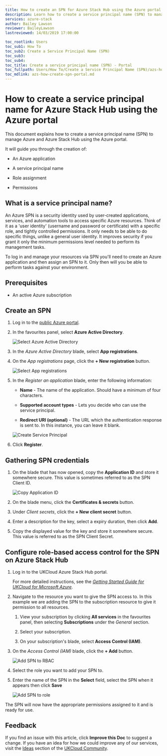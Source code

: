 ```yaml
---
title: How to create an SPN for Azure Stack Hub using the Azure portal
description: Learn how to create a service principal name (SPN) to manage your Azure Stack Hub resources using the Azure portal
services: azure-stack
author: Bailey Lawson
reviewer: BaileyLawson
lastreviewed: 14/03/2019 17:00:00

toc_rootlink: Users
toc_sub1: How To
toc_sub2: Create a Service Principal Name (SPN)
toc_sub3:
toc_sub4:
toc_title: Create a service principal name (SPN) - Portal
toc_fullpath: Users/How To/Create a Service Principal Name (SPN)/azs-how-create-spn-portal.md
toc_mdlink: azs-how-create-spn-portal.md
---
```


# How to create a service principal name for Azure Stack Hub using the Azure portal

This document explains how to create a service principal name (SPN) to manage Azure and Azure Stack Hub using the Azure portal.

It will guide you through the creation of:

- An Azure application

- A service principal name

- Role assignment

- Permissions

## What is a service principal name?

An Azure SPN is a security identity used by user-created applications, services, and automation tools to access specific Azure resources. Think of it as a 'user identity' (username and password or certificate) with a specific role, and tightly controlled permissions. It only needs to be able to do specific things, unlike a general user identity. It improves security if you grant it only the minimum permissions level needed to perform its management tasks.

To log in and manage your resources via SPN you'll need to create an Azure application and then assign an SPN to it. Only then will you be able to perform tasks against your environment.

## Prerequisites

- <p>An active Azure subscription</p>

## Create an SPN

1. Log in to the [public Azure portal](https://portal.azure.com).

2. In the favourites panel, select **Azure Active Directory**.

    ![Select Azure Active Directory](images/azs-browser-select-aad.png)

3. In the *Azure Active Directory* blade, select **App registrations**.

4. On the *App registrations* page, click the **+ New registration** button.

    ![Select App registrations](images/azs-browser-app-registrations.png)

5. In the *Register an application* blade, enter the following information:

   - **Name** - The name of the application. Should have a minimum of four characters.

   - **Supported account types** - Lets you decide who can use the service principal.

   - **Redirect URI (optional)** - The URL which the authentication response is sent to. In this instance, you can leave it blank.

    ![Create Service Principal](images/azs-browser-create-spn.png)

6. Click **Register**.

## Gathering SPN credentials

1. On the blade that has now opened, copy the **Application ID** and store it somewhere secure. This value is sometimes referred to as the SPN Client ID.

    ![Copy Application ID](images/azs-browser-select-SPN-App-ID.png)

2. On the blade menu, click the **Certificates & secrets** button.

3. Under *Client secrets*, click the **+ New client secret** button.

4. Enter a description for the key, select a expiry duration, then click **Add**.

5. Copy the displayed value for the key and store it somewhere secure. This value is referred to as the SPN Client Secret.

## Configure role-based access control for the SPN on Azure Stack Hub

1. Log in to the UKCloud Azure Stack Hub portal.

    For more detailed instructions, see the [*Getting Started Guide for UKCloud for Microsoft Azure*](azs-gs.md).

2. Navigate to the resource you want to give the SPN access to. In this example we are adding the SPN to the subscription resource to give it permission to all resources.

   1. View your subscription by clicking **All services** in the favourites panel, then selecting **Subscriptions** under the *General* section.

   2. Select your subscription.

   3. On your subscription's blade, select **Access Control (IAM)**.

3. On the *Access Control (IAM)* blade, click the **+ Add** button.

    ![Add SPN to RBAC](images/azs-browser-add-RBAC-user.png)

4. Select the role you want to add your SPN to.

5. Enter the name of the SPN in the **Select** field, select the SPN when it appears then click **Save**

    ![Add SPN to role](images/azs-browser-add-SPN-role.png)

The SPN will now have the appropriate permissions assigned to it and is ready for use.

## Feedback

If you find an issue with this article, click **Improve this Doc** to suggest a change. If you have an idea for how we could improve any of our services, visit the [Ideas](https://community.ukcloud.com/ideas) section of the [UKCloud Community](https://community.ukcloud.com).
